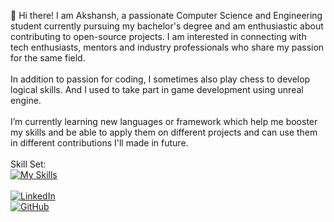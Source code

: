  👋 Hi there! I am Akshansh, a passionate Computer Science and Engineering student currently pursuing my bachelor's degree and am   enthusiastic about contributing to open-source projects. I am interested in connecting with tech enthusiasts, mentors and industry professionals who  share my passion for the same field.
 <br>
 <br>
 In addition to passion for coding, I sometimes also play chess to develop logical skills. And I used to take part in game development using unreal engine.
 <br>
 <br>
 I’m currently learning new languages or framework which help me booster my skills and be able to apply them on different projects and can use them in different contributions I'll made in future.
 <br>
 <br>
 Skill Set:
 <br>
 [![My Skills](https://skillicons.dev/icons?i=js,html,css,cpp,c,py,unreal)](https://skillicons.dev)
 <br>
 <br>
 [![LinkedIn](https://img.shields.io/badge/LinkedIn-Connect-blue)](https://www.linkedin.com/in/akshansh-bansal-439954233/)<br>
[![GitHub](https://img.shields.io/badge/GitHub-Follow-green)](https://github.com/9AB5)

<!--
**9AB5/9AB5** is a ✨ _special_ ✨ repository because its `README.md` (this file) appears on your GitHub profile.

Here are some ideas to get you started:

- 🔭 I’m currently working on ...
- 🌱 I’m currently learning ...
- 👯 I’m looking to collaborate on ...
- 🤔 I’m looking for help with ...
- 💬 Ask me about ...
- 📫 How to reach me: ...
- 😄 Pronouns: ...
- ⚡ Fun fact: ...
-->

